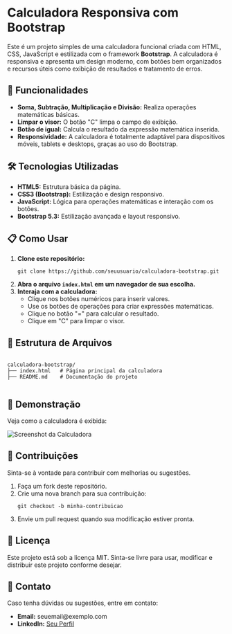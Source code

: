  <h1>Calculadora Responsiva com Bootstrap</h1>
  <p>Este é um projeto simples de uma calculadora funcional criada com HTML, CSS, JavaScript e estilizada com o framework <strong>Bootstrap</strong>. A calculadora é responsiva e apresenta um design moderno, com botões bem organizados e recursos úteis como exibição de resultados e tratamento de erros.</p>

  <h2>🚀 Funcionalidades</h2>
  <ul>
  <li><strong>Soma, Subtração, Multiplicação e Divisão:</strong> Realiza operações matemáticas básicas.</li>
  <li><strong>Limpar o visor:</strong> O botão "C" limpa o campo de exibição.</li>
  <li><strong>Botão de igual:</strong> Calcula o resultado da expressão matemática inserida.</li>
  <li><strong>Responsividade:</strong> A calculadora é totalmente adaptável para dispositivos móveis, tablets e desktops, graças ao uso do Bootstrap.</li>
  </ul>

  <h2>🛠️ Tecnologias Utilizadas</h2>
  <ul>
  <li><strong>HTML5:</strong> Estrutura básica da página.</li>
  <li><strong>CSS3 (Bootstrap):</strong> Estilização e design responsivo.</li>
  <li><strong>JavaScript:</strong> Lógica para operações matemáticas e interação com os botões.</li>
  <li><strong>Bootstrap 5.3:</strong> Estilização avançada e layout responsivo.</li>
  </ul>

  <h2>📋 Como Usar</h2>
  <ol>
  <li><strong>Clone este repositório:</strong>
  <pre><code>git clone https://github.com/seuusuario/calculadora-bootstrap.git</code></pre>
  </li>
  <li><strong>Abra o arquivo <code>index.html</code> em um navegador de sua escolha.</strong></li>
  <li><strong>Interaja com a calculadora:</strong>
  <ul>
  <li>Clique nos botões numéricos para inserir valores.</li>
  <li>Use os botões de operações para criar expressões matemáticas.</li>
  <li>Clique no botão "=" para calcular o resultado.</li>
  <li>Clique em "C" para limpar o visor.</li>
  </ul>
  </li>
  </ol>

  <h2>📂 Estrutura de Arquivos</h2>
  <pre><code>
calculadora-bootstrap/
├── index.html   # Página principal da calculadora
├── README.md    # Documentação do projeto
        </code></pre>

<h2>🎨 Demonstração</h2>
<p>Veja como a calculadora é exibida:</p>
<img src="https://via.placeholder.com/600x400?text=Calculadora+com+Bootstrap" alt="Screenshot da Calculadora" class="img-fluid">

<h2>🤝 Contribuições</h2>
<p>Sinta-se à vontade para contribuir com melhorias ou sugestões.</p>
<ol>
<li>Faça um fork deste repositório.</li>
<li>Crie uma nova branch para sua contribuição:
<pre><code>git checkout -b minha-contribuicao</code></pre>
</li>
<li>Envie um pull request quando sua modificação estiver pronta.</li>
</ol>

<h2>📜 Licença</h2>
<p>Este projeto está sob a licença MIT. Sinta-se livre para usar, modificar e distribuir este projeto conforme desejar.</p>

<h2>📧 Contato</h2>
<p>Caso tenha dúvidas ou sugestões, entre em contato:</p>
<ul>
<li><strong>Email:</strong> seuemail@exemplo.com</li>
<li><strong>LinkedIn:</strong> <a href="https://linkedin.com/in/seuperfil">Seu Perfil</a></li>
</ul>
</div>
